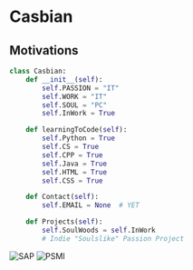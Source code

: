# Casbian
## Motivations 
```python
class Casbian:
    def __init__(self):
        self.PASSION = "IT"
        self.WORK = "IT"
        self.SOUL = "PC"
        self.InWork = True

    def learningToCode(self):
        self.Python = True
        self.CS = True  
        self.CPP = True  
        self.Java = True
        self.HTML = True
        self.CSS = True

    def Contact(self):
        self.EMAIL = None  # YET

    def Projects(self):
        self.SoulWoods = self.InWork
        # Indie "Soulslike" Passion Project
```
![SAP](https://i.ibb.co/G33B9SWX/Screenshot-2025-02-15-at-23-58-50-Kai-SAP-CERT-pdf.png)
![PSMI](https://i.ibb.co/ySsR2Dn/PSMI.png)
